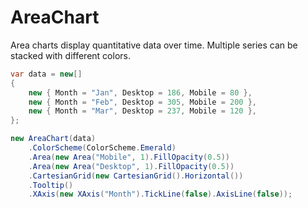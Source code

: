 # AreaChart

Area charts display quantitative data over time. Multiple series can be stacked
with different colors.

```csharp
var data = new[]
{
    new { Month = "Jan", Desktop = 186, Mobile = 80 },
    new { Month = "Feb", Desktop = 305, Mobile = 200 },
    new { Month = "Mar", Desktop = 237, Mobile = 120 },
};

new AreaChart(data)
    .ColorScheme(ColorScheme.Emerald)
    .Area(new Area("Mobile", 1).FillOpacity(0.5))
    .Area(new Area("Desktop", 1).FillOpacity(0.5))
    .CartesianGrid(new CartesianGrid().Horizontal())
    .Tooltip()
    .XAxis(new XAxis("Month").TickLine(false).AxisLine(false));
```
